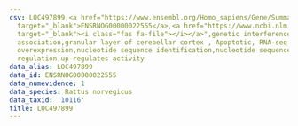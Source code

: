 ```yaml
---
csv: LOC497899,<a href="https://www.ensembl.org/Homo_sapiens/Gene/Summary?db=core;g=ENSRNOG00000022555"
  target="_blank">ENSRNOG00000022555</a>,<a href="https://www.ncbi.nlm.nih.gov/pubmed/30467350"
  target="_blank"><i class="fas fa-file"></i></a>",genetic interference,functional
  association,granular layer of cerebellar cortex , Apoptotic, RNA-seq assay, hsf-1
  overexpression,nucleotide sequence identification,nucleotide sequence identification,transcriptional
  regulation,up-regulates activity
data_alias: LOC497899
data_id: ENSRNOG00000022555
data_numevidence: 1
data_species: Rattus norvegicus
data_taxid: '10116'
title: LOC497899
---
```

